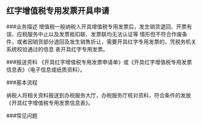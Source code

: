## 红字增值税专用发票开具申请

###业务描述
    增值税一般纳税人开具增值税专用发票后，发生销货退回、开票有误、应税服务中止以及发票抵扣联、发票联均无法认证等
    情形但不符合作废条件，或者因销货部分退回及发生销售折让，需要开具红字专用发票的，凭税务机关系统校验通过的信息
    表开具红字专用发票。







###报送资料
《开具红字增值税专用发票申请单》或《开具红字增值税专用发票信息表》（电子信息或纸质资料）。






###基本流程

 纳税人将相关资料报送到办税服务大厅，办税服务厅核对资料，符合条件的发放《开具红字增值税专用发票信息表》。




###常见问题




